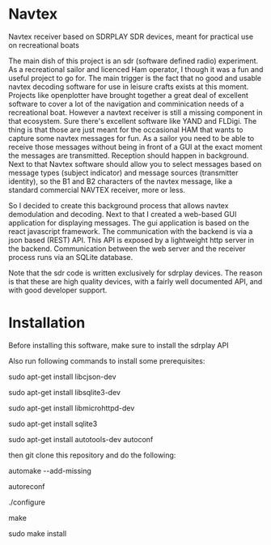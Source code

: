 # Navtex
Navtex receiver based on SDRPLAY SDR devices, meant for practical use on recreational boats


The main dish of this project is an sdr (software defined radio) experiment.
As a recreational sailor and licenced Ham operator, I though it was a fun and useful project to go for.
The main trigger is the fact that no good and usable navtex decoding software for use in leisure crafts exists at this moment.
Projects like openplotter have brought together a great deal of excellent software to cover a lot of the navigation and comminication needs of a recreational boat. However a navtext receiver is still a missing component in that ecosystem.
Sure there's excellent software like YAND and FLDigi. The thing is that those are just meant for the occasional HAM that wants to capture some navtex messages for fun.
As a sailor you need to be able to receive those messages without being in front of a GUI at the exact moment the messages are transmitted. Reception should happen in background. Next to that Navtex software should allow you to select messages based on message types (subject indicator) and message sources (transmitter identity), so the B1 and B2 characters of the navtex message, like a standard commercial NAVTEX receiver, more or less.

So I decided to create this background process that allows navtex demodulation and decoding.
Next to that I created a web-based GUI application for displaying messages. The gui application is based on the react javascript framework. The communication with the backend is via a json based (REST) API. This API is exposed by a lightweight http server in the backend. Communication between the web server and the receiver process runs via an SQLite database.

Note that the sdr code is written exclusively for sdrplay devices. The reason is that these are high quality devices, with a fairly well documented API, and with good developer support.

# Installation
Before installing this software, make sure to install the sdrplay API

Also run following commands to install some prerequisites:

sudo apt-get install libcjson-dev

sudo apt-get install libsqlite3-dev

sudo apt-get install libmicrohttpd-dev

sudo apt-get install sqlite3

sudo apt-get install autotools-dev autoconf

then git clone this repository and do the following:

automake --add-missing

autoreconf

./configure

make

sudo make install



